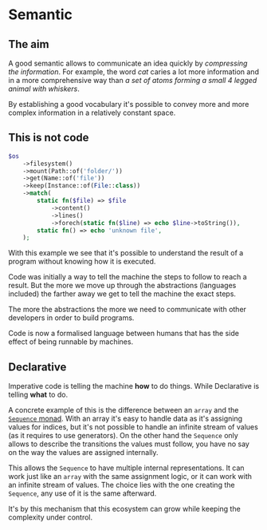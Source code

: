 # Semantic

## The aim

A good semantic allows to communicate an idea quickly by _compressing the information_. For example, the word _cat_ caries a lot more information and in a more comprehensive way than _a set of atoms forming a small 4 legged animal with whiskers_.

By establishing a good vocabulary it's possible to convey more and more complex information in a relatively constant space.

## This is not code

```php
$os
    ->filesystem()
    ->mount(Path::of('folder/'))
    ->get(Name::of('file'))
    ->keep(Instance::of(File::class))
    ->match(
        static fn($file) => $file
            ->content()
            ->lines()
            ->forech(static fn($line) => echo $line->toString()),
        static fn() => echo 'unknown file',
    );
```

With this example we see that it's possible to understand the result of a program without knowing how it is executed.

Code was initially a way to tell the machine the steps to follow to reach a result. But the more we move up through the abstractions (languages included) the farther away we get to tell the machine the exact steps.

The more the abstractions the more we need to communicate with other developers in order to build programs.

Code is now a formalised language between humans that has the side effect of being runnable by machines.

## Declarative

Imperative code is telling the machine **how** to do things. While Declarative is telling **what** to do.

A concrete example of this is the difference between an `array` and the [`Sequence` monad](../getting-started/handling-data/sequence.md). With an array it's easy to handle data as it's assigning values for indices, but it's not possible to handle an infinite stream of values (as it requires to use generators). On the other hand the `Sequence` only allows to describe the transitions the values must follow, you have no say on the way the values are assigned internally.

This allows the `Sequence` to have multiple internal representations. It can work just like an `array` with the same assignment logic, or it can work with an infinite stream of values. The choice lies with the one creating the `Sequence`, any use of it is the same afterward.

It's by this mechanism that this ecosystem can grow while keeping the complexity under control.
